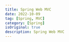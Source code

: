 ```yaml
---
title: Spring Web MVC
date: 2022-10-09
tag: [Spring, MVC]
category: [Spring]
isOriginal: true
description: Spring Web MVC
---
```


